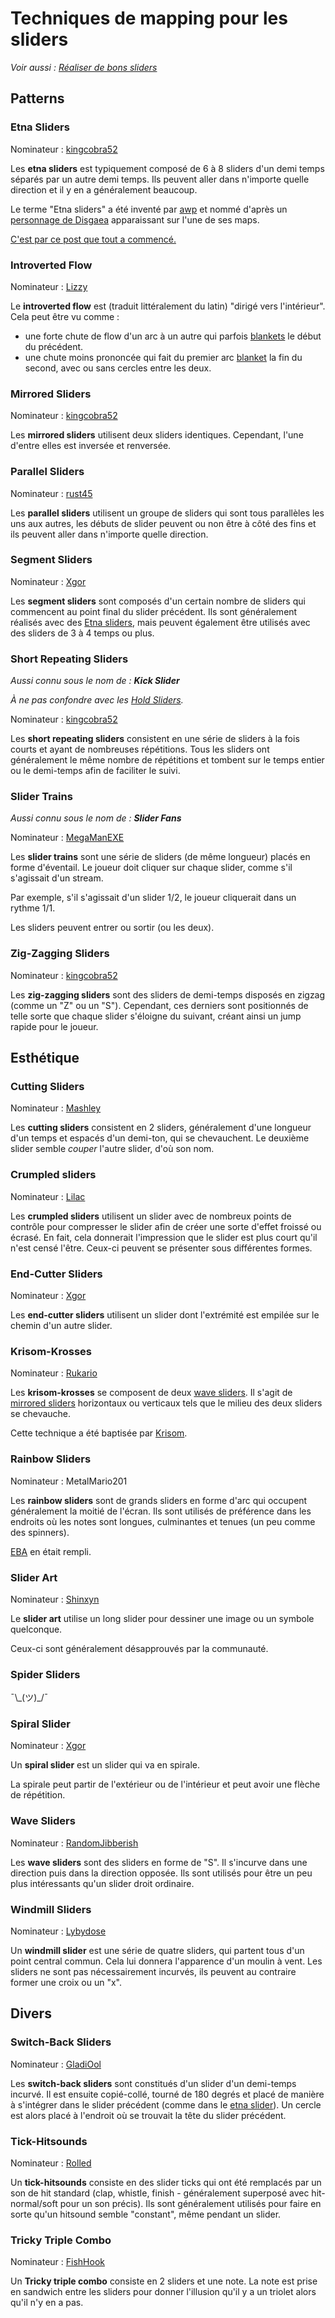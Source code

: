 # Techniques de mapping pour les sliders

*Voir aussi : [Réaliser de bons sliders](/wiki/Mapping_Techniques/Making_Good_Sliders)*

## Patterns

### Etna Sliders

Nominateur : [kingcobra52](https://osu.ppy.sh/users/9934)

Les **etna sliders** est typiquement composé de 6 à 8 sliders d'un demi temps séparés par un autre demi temps.
Ils peuvent aller dans n'importe quelle direction et il y en a généralement beaucoup.

Le terme "Etna sliders" a été inventé par [awp](https://osu.ppy.sh/users/2650) et nommé d'après un [personnage de Disgaea](https://disgaea.fandom.com/wiki/Etna) apparaissant sur l'une de ses maps.

[C'est par ce post que tout a commencé.](https://osu.ppy.sh/community/forums/posts/5783)

### Introverted Flow

Nominateur : [Lizzy](https://osu.ppy.sh/users/1394757)

Le **introverted flow** est (traduit littéralement du latin) "dirigé vers l'intérieur".
Cela peut être vu comme :

- une forte chute de flow d'un arc à un autre qui parfois [blankets](/wiki/Mapping_Techniques/Formations#blanket-combos) le début du précédent.
- une chute moins prononcée qui fait du premier arc [blanket](/wiki/Mapping_Techniques/Formations#blanket-combos) la fin du second, avec ou sans cercles entre les deux.

### Mirrored Sliders

Nominateur : [kingcobra52](https://osu.ppy.sh/users/9934)

Les **mirrored sliders** utilisent deux sliders identiques.
Cependant, l'une d'entre elles est inversée et renversée.

### Parallel Sliders

Nominateur : [rust45](https://osu.ppy.sh/users/117369)

Les **parallel sliders** utilisent un groupe de sliders qui sont tous parallèles les uns aux autres, les débuts de slider peuvent ou non être à côté des fins et ils peuvent aller dans n'importe quelle direction.

### Segment Sliders

Nominateur : [Xgor](https://osu.ppy.sh/users/98661)

Les **segment sliders** sont composés d'un certain nombre de sliders qui commencent au point final du slider précédent.
Ils sont généralement réalisés avec des [Etna sliders](#etna-sliders), mais peuvent également être utilisés avec des sliders de 3 à 4 temps ou plus.

### Short Repeating Sliders

*Aussi connu sous le nom de : **Kick Slider***

*À ne pas confondre avec les [Hold Sliders](/wiki/Mapping_Techniques/Unrankable#hold-sliders).*

Nominateur : [kingcobra52](https://osu.ppy.sh/users/9934)

Les **short repeating sliders** consistent en une série de sliders à la fois courts et ayant de nombreuses répétitions.
Tous les sliders ont généralement le même nombre de répétitions et tombent sur le temps entier ou le demi-temps afin de faciliter le suivi.

### Slider Trains

*Aussi connu sous le nom de : **Slider Fans***

Nominateur : [MegaManEXE](https://osu.ppy.sh/users/951)

Les **slider trains** sont une série de sliders (de même longueur) placés en forme d'éventail.
Le joueur doit cliquer sur chaque slider, comme s'il s'agissait d'un stream.

Par exemple, s'il s'agissait d'un slider 1/2, le joueur cliquerait dans un rythme 1/1.

Les sliders peuvent entrer ou sortir (ou les deux).

### Zig-Zagging Sliders

Nominateur : [kingcobra52](https://osu.ppy.sh/users/9934)

Les **zig-zagging sliders** sont des sliders de demi-temps disposés en zigzag (comme un "Z" ou un "S").
Cependant, ces derniers sont positionnés de telle sorte que chaque slider s'éloigne du suivant, créant ainsi un jump rapide pour le joueur.

## Esthétique

### Cutting Sliders

Nominateur : [Mashley](https://osu.ppy.sh/users/41481)

Les **cutting sliders** consistent en 2 sliders, généralement d'une longueur d'un temps et espacés d'un demi-ton, qui se chevauchent.
Le deuxième slider semble *couper* l'autre slider, d'où son nom.

### Crumpled sliders

Nominateur : [Lilac](https://osu.ppy.sh/users/58197)

Les **crumpled sliders** utilisent un slider avec de nombreux points de contrôle pour compresser le slider afin de créer une sorte d'effet froissé ou écrasé.
En fait, cela donnerait l'impression que le slider est plus court qu'il n'est censé l'être.
Ceux-ci peuvent se présenter sous différentes formes.

### End-Cutter Sliders

Nominateur : [Xgor](https://osu.ppy.sh/users/98661)

Les **end-cutter sliders** utilisent un slider dont l'extrémité est empilée sur le chemin d'un autre slider.

### Krisom-Krosses

Nominateur : [Rukario](https://osu.ppy.sh/users/110372)

Les **krisom-krosses** se composent de deux [wave sliders](#wave-sliders).
Il s'agit de [mirrored sliders](#mirrored-sliders) horizontaux ou verticaux tels que le milieu des deux sliders se chevauche.

Cette technique a été baptisée par [Krisom](https://osu.ppy.sh/users/99269).

### Rainbow Sliders

Nominateur : MetalMario201

Les **rainbow sliders** sont de grands sliders en forme d'arc qui occupent généralement la moitié de l'écran.
Ils sont utilisés de préférence dans les endroits où les notes sont longues, culminantes et tenues (un peu comme des spinners).

[EBA](/wiki/iNiS_games) en était rempli.

### Slider Art

Nominateur : [Shinxyn](https://osu.ppy.sh/users/13996)

Le **slider art** utilise un long slider pour dessiner une image ou un symbole quelconque.

Ceux-ci sont généralement désapprouvés par la communauté.

### Spider Sliders

¯\\\_(ツ)\_/¯

### Spiral Slider

Nominateur : [Xgor](https://osu.ppy.sh/users/98661)

Un **spiral slider** est un slider qui va en spirale.

La spirale peut partir de l'extérieur ou de l'intérieur et peut avoir une flèche de répétition.

### Wave Sliders

Nominateur : [RandomJibberish](https://osu.ppy.sh/users/157879)

Les **wave sliders** sont des sliders en forme de "S".
Il s'incurve dans une direction puis dans la direction opposée.
Ils sont utilisés pour être un peu plus intéressants qu'un slider droit ordinaire.

### Windmill Sliders

Nominateur : [Lybydose](https://osu.ppy.sh/users/64501)

Un **windmill slider** est une série de quatre sliders, qui partent tous d'un point central commun.
Cela lui donnera l'apparence d'un moulin à vent.
Les sliders ne sont pas nécessairement incurvés, ils peuvent au contraire former une croix ou un "x".

## Divers

### Switch-Back Sliders

Nominateur : [GladiOol](https://osu.ppy.sh/users/23326)

Les **switch-back sliders** sont constitués d'un slider d'un demi-temps incurvé.
Il est ensuite copié-collé, tourné de 180 degrés et placé de manière à s'intégrer dans le slider précédent (comme dans le [etna slider](#etna-slider)).
Un cercle est alors placé à l'endroit où se trouvait la tête du slider précédent.

### Tick-Hitsounds

Nominateur : [Rolled](https://osu.ppy.sh/users/5243)

Un **tick-hitsounds** consiste en des slider ticks qui ont été remplacés par un son de hit standard (clap, whistle, finish - généralement superposé avec hit-normal/soft pour un son précis).
Ils sont généralement utilisés pour faire en sorte qu'un hitsound semble "constant", même pendant un slider.

### Tricky Triple Combo

Nominateur : [FishHook](https://osu.ppy.sh/users/167586)

Un **Tricky triple combo** consiste en 2 sliders et une note.
La note est prise en sandwich entre les sliders pour donner l'illusion qu'il y a un triolet alors qu'il n'y en a pas.
